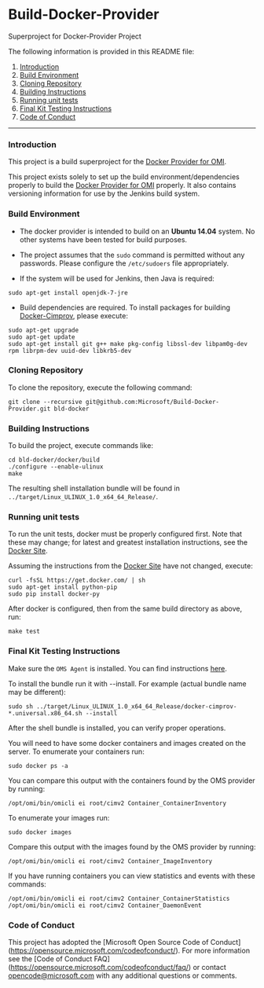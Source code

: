 # Build-Docker-Provider
Superproject for Docker-Provider Project

The following information is provided in this README file:

1. [Introduction](#introduction)
2. [Build Environment](#build-environment)
3. [Cloning Repository](#cloning-repository)
4. [Building Instructions](#building-instructions)
5. [Running unit tests](#running-unit-tests)
6. [Final Kit Testing Instructions](#final-kit-testing-instructions)
7. [Code of Conduct](#code-of-conduct)

-----

### Introduction

This project is a build superproject for the [Docker Provider for OMI][].

This project exists solely to set up the build environment/dependencies
properly to build the [Docker Provider for OMI][] properly. It also contains
versioning information for use by the Jenkins build system.

[Docker Provider for OMI]: https://github.com/Microsoft/Docker-Provider


### Build Environment

- The docker provider is intended to build on an **Ubuntu 14.04**
system. No other systems have been tested for build purposes.

- The project assumes that the `sudo` command is permitted without any
passwords. Please configure the `/etc/sudoers` file appropriately.

- If the system will be used for Jenkins, then Java is required:

```
sudo apt-get install openjdk-7-jre
```

- Build dependencies are required. To install packages for building
[Docker-Cimprov](https://github.com/Microsoft/Docker-Provider),
please execute:

```
sudo apt-get upgrade
sudo apt-get update
sudo apt-get install git g++ make pkg-config libssl-dev libpam0g-dev rpm librpm-dev uuid-dev libkrb5-dev 
```

### Cloning Repository

To clone the repository, execute the following command:

```
git clone --recursive git@github.com:Microsoft/Build-Docker-Provider.git bld-docker
```

### Building Instructions

To build the project, execute commands like:

```
cd bld-docker/docker/build
./configure --enable-ulinux
make
```

The resulting shell installation bundle will be found in
`../target/Linux_ULINUX_1.0_x64_64_Release/`.

### Running unit tests

To run the unit tests, docker must be properly configured first. Note
that these may change; for latest and greatest installation
instructions, see the [Docker Site][].

Assuming the instructions from the [Docker Site][] have not changed, execute:

```
curl -fsSL https://get.docker.com/ | sh
sudo apt-get install python-pip
sudo pip install docker-py
```

After docker is configured, then from the same build directory as
above, run:

```
make test
```

[Docker Site]: https://docs.docker.com/engine/installation/linux/docker-ce/ubuntu


### Final Kit Testing Instructions

Make sure the `OMS Agent` is installed. You can find instructions [here](https://github.com/Microsoft/OMS-Agent-for-Linux).

To install the bundle run it with --install. For example (actual bundle name may be different):

```
sudo sh ../target/Linux_ULINUX_1.0_x64_64_Release/docker-cimprov-*.universal.x86_64.sh --install
```

After the shell bundle is installed, you can verify proper operations.

You will need to have some docker containers and images created on the server. To enumerate your containers run:

```
sudo docker ps -a
```

You can compare this output with the containers found by the OMS provider by running:

```
/opt/omi/bin/omicli ei root/cimv2 Container_ContainerInventory
```

To enumerate your images run:

```
sudo docker images
```

Compare this output with the images found by the OMS provider by running:

```
/opt/omi/bin/omicli ei root/cimv2 Container_ImageInventory
```

If you have running containers you can view statistics and events with these commands:

```
/opt/omi/bin/omicli ei root/cimv2 Container_ContainerStatistics
/opt/omi/bin/omicli ei root/cimv2 Container_DaemonEvent
```

[Docker Site]: https://docs.docker.com/linux/

### Code of Conduct

This project has adopted the [Microsoft Open Source Code of Conduct]
(https://opensource.microsoft.com/codeofconduct/).  For more
information see the [Code of Conduct FAQ]
(https://opensource.microsoft.com/codeofconduct/faq/) or contact
[opencode@microsoft.com](mailto:opencode@microsoft.com) with any
additional questions or comments.
